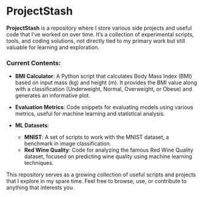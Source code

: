 # ProjectStash

**ProjectStash** is a repository where I store various side projects and useful code that I’ve worked on over time. It’s a collection of experimental scripts, tools, and coding solutions, not directly tied to my primary work but still valuable for learning and exploration.

### Current Contents:

- **BMI Calculator**: A Python script that calculates Body Mass Index (BMI) based on input mass (kg) and height (m). It provides the BMI value along with a classification (Underweight, Normal, Overweight, or Obese) and generates an informative plot.
  
- **Evaluation Metrics**: Code snippets for evaluating models using various metrics, useful for machine learning and statistical analysis.

- **ML Datasets**:
  - **MNIST**: A set of scripts to work with the MNIST dataset, a benchmark in image classification.
  - **Red Wine Quality**: Code for analyzing the famous Red Wine Quality dataset, focused on predicting wine quality using machine learning techniques.

This repository serves as a growing collection of useful scripts and projects that I explore in my spare time. Feel free to browse, use, or contribute to anything that interests you.